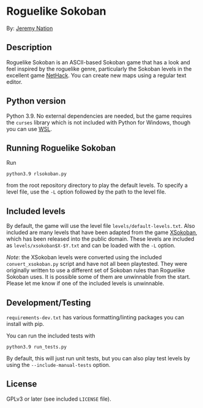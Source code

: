 # Roguelike Sokoban

By: [Jeremy Nation](mailto:jeremy@jeremynation.me)

## Description

Roguelike Sokoban is an ASCII-based Sokoban game that has a look and feel inspired by the roguelike genre, particularly the Sokoban levels in the excellent game [NetHack](https://www.nethack.org/). You can create new maps using a regular text editor.

## Python version

Python 3.9. No external dependencies are needed, but the game requires the `curses` library which is not included with Python for Windows, though you can use [WSL](https://docs.microsoft.com/en-us/windows/wsl/).

## Running Roguelike Sokoban

Run

    python3.9 rlsokoban.py

from the root repository directory to play the default levels. To specify a level file, use the `-L` option followed by the path to the level file.

## Included levels

By default, the game will use the level file `levels/default-levels.txt`. Also included are many levels that have been adapted from the game [XSokoban](http://www.cs.cornell.edu/andru/xsokoban.html), which has been released into the public domain. These levels are included as `levels/xsokoban$X-$Y.txt` and can be loaded with the `-L` option.

*Note*: the XSokoban levels were converted using the included `convert_xsokoban.py` script and have not all been playtested. They were originally written to use a different set of Sokoban rules than Roguelike Sokoban uses. It is possible some of them are unwinnable from the start. Please let me know if one of the included levels is unwinnable.

## Development/Testing

`requirements-dev.txt` has various formatting/linting packages you can install with pip.

You can run the included tests with

    python3.9 run_tests.py

By default, this will just run unit tests, but you can also play test levels by using the `--include-manual-tests` option.

## License

GPLv3 or later (see included `LICENSE` file).
